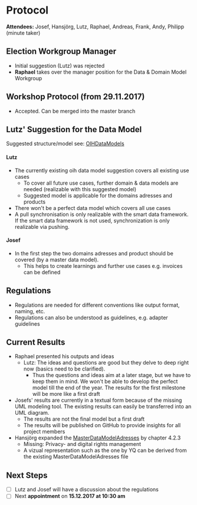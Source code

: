 # Protocol

**Attendees:** Josef, Hansjörg, Lutz, Raphael, Andreas, Frank, Andy, Philipp (minute taker)

## Election Workgroup Manager
- Initial suggestion (Lutz) was rejected
- **Raphael** takes over the manager position for the Data & Domain Model Workgroup

## Workshop Protocol (from 29.11.2017)
- Accepted. Can be merged into the master branch

## Lutz' Suggestion for the Data Model
Suggested structure/model see: [OIHDataModels](https://github.com/openintegrationhub/Data-and-Domain-Models/blob/master/OIHDataModels/OIHDataModels.md)

#### Lutz
- The currently existing oih data model suggestion covers all existing use cases
  - To cover all future use cases, further domain & data models are needed (realizable with this suggested model)
  - Suggested model is applicable for the domains adresses and products
- There won't be a perfect data model which covers all use cases
- A pull synchronisation is only realizable with the smart data framework. If the smart data framework is not used, synchronization is only realizable via pushing.

#### Josef
- In the first step the two domains adresses and product should be covered (by a master data model).
  - This helps to create learnings and further use cases e.g. invoices can be defined

## Regulations
- Regulations are needed for different conventions like output format, naming, etc.
- Regulations can also be understood as guidelines, e.g. adapter guidelines

## Current Results
- Raphael presented his outputs and ideas
  - Lutz: The ideas and questions are good but they delve to deep right now (basics need to be clarified).
    - Thus the questions and ideas aim at a later stage, but we have to keep them in mind. We won't be able to develop the perfect model till the end of the year. The results for the first milestone will be more like a first draft
- Josefs' results are currently in a textual form because of the missing UML modeling tool. The existing results can easily be transferred into an UML diagram.
  - The results are not the final model but a first draft
  - The results will be published on GitHub to provide insights for all project members
- Hansjörg expanded the [MasterDataModelAdresses](https://github.com/openintegrationhub/Data-and-Domain-Models/blob/master/MasterDataModels/MasterDataModelAdresses.md#423-person-specific-requirements) by chapter 4.2.3  
  - Missing: Privacy- and digital rights management
  - A vizual representation such as the one by YQ can be derived from the existing MasterDataModelAdresses file

## Next Steps
- [ ] Lutz and Josef will have a discussion about the regulations
- [ ] Next **appointment** on **15.12.2017 at 10:30 am**
